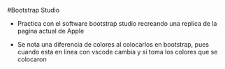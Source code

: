 #Bootstrap Studio

- Practica con el software bootstrap studio recreando una replica de la pagina actual de Apple

- Se nota una diferencia de colores al colocarlos en bootstrap, pues cuando esta en linea con vscode cambia y si toma los colores que se colocaron